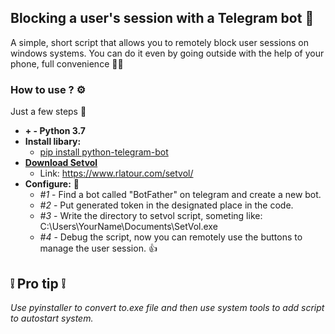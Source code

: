 ## Blocking a user's session with a Telegram bot 🤖
A simple, short script that allows you to remotely block user sessions on windows systems. You can do it even by going outside with the help of your phone, full convenience 📴🌴

### How to use ? ⚙️
Just a few steps 🧤
- **+ - Python 3.7**
- **Install libary:** 
  - [pip install python-telegram-bot](https://python-telegram-bot.org/)
- [**Download Setvol**](https://www.rlatour.com/setvol/)
  - Link: https://www.rlatour.com/setvol/
- **Configure:** 🔌
  - *#1* - Find a bot called "BotFather" on telegram and create a new bot.
  - *#2* - Put generated token in the designated place in the code.   
  - *#3* - Write the directory to setvol script, someting like: C:\\Users\\YourName\\Documents\\SetVol.exe
  - *#4* - Debug the script, now you can remotely use the buttons to manage the user session. 👍  

## ❕ Pro tip ❕
*Use pyinstaller to convert to.exe file and then use system tools to add script to autostart system.*
